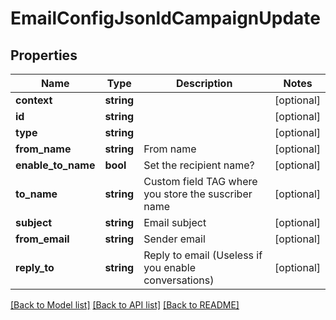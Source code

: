 # EmailConfigJsonldCampaignUpdate

## Properties
Name | Type | Description | Notes
------------ | ------------- | ------------- | -------------
**context** | **string** |  | [optional] 
**id** | **string** |  | [optional] 
**type** | **string** |  | [optional] 
**from_name** | **string** | From name | [optional] 
**enable_to_name** | **bool** | Set the recipient name? | [optional] 
**to_name** | **string** | Custom field TAG where you store the suscriber name | [optional] 
**subject** | **string** | Email subject | [optional] 
**from_email** | **string** | Sender email | [optional] 
**reply_to** | **string** | Reply to email (Useless if you enable conversations) | [optional] 

[[Back to Model list]](../../README.md#documentation-for-models) [[Back to API list]](../../README.md#documentation-for-api-endpoints) [[Back to README]](../../README.md)


